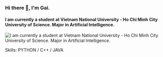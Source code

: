 ### Hi there 👋, I'm Gai.
#### I am currently a student at Vietnam National University - Ho Chi Minh City University of Science. Major in Artificial Intelligence.
![I am currently a student at Vietnam National University - Ho Chi Minh City University of Science. Major in Artificial Intelligence.](https://arturssmirnovs.github.io/github-profile-readme-generator/images/banner.png)


Skills: PYTHON / C++ / JAVA 
